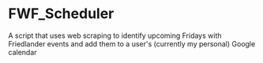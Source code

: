 # FWF_Scheduler
A script that uses web scraping to identify upcoming Fridays with Friedlander events and add them to a user's (currently my personal) Google calendar
